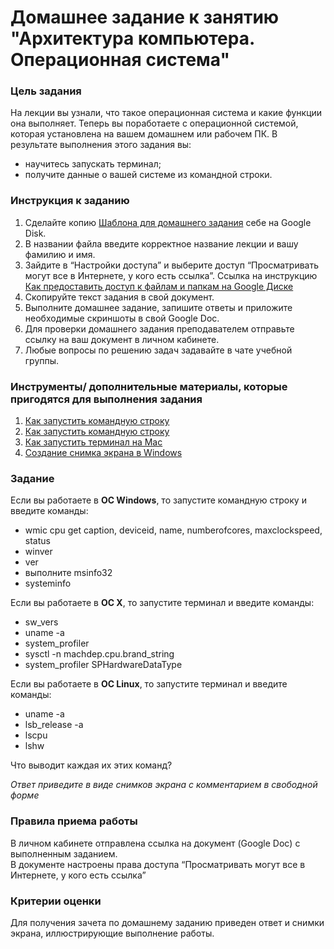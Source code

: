 # Домашнее задание к занятию "Архитектура компьютера. Операционная система"

### Цель задания

На лекции вы узнали, что такое операционная система и какие функции она выполняет. Теперь вы поработаете с операционной системой, которая установлена на вашем домашнем или рабочем ПК. В результате выполнения этого задания вы:
- научитесь запускать терминал;
- получите данные о вашей системе из командной строки.


### Инструкция к заданию

1. Сделайте копию [Шаблона для домашнего задания](https://docs.google.com/document/d/1youKpKm_JrC0UzDyUslIZW2E2bIv5OVlm_TQDvH5Pvs/edit) себе на Google Disk.
2. В названии файла введите корректное название лекции и вашу фамилию и имя.
3. Зайдите в “Настройки доступа” и выберите доступ “Просматривать могут все в Интернете, у кого есть ссылка”.
   Ссылка на инструкцию [Как предоставить доступ к файлам и папкам на Google Диске](https://support.google.com/docs/answer/2494822?hl=ru&co=GENIE.Platform%3DDesktop)
4. Скопируйте текст задания в свой документ.
5. Выполните домашнее задание, запишите ответы и приложите необходимые скриншоты в свой Google Doc.
6. Для проверки домашнего задания преподавателем отправьте ссылку на ваш документ в личном кабинете.
7. Любые вопросы по решению задач задавайте в чате учебной группы.


### Инструменты/ дополнительные материалы, которые пригодятся для выполнения задания

1. [Как запустить командную строку](https://support.kaspersky.ru/common/windows/14637)
2. [Как запустить командную строку](https://ichip.ru/sovety/ekspluataciya/kak-zapustit-komandnuyu-stroku-v-windows-4-prostyh-sposoba-777532)
3. [Как запустить терминал на Mac](https://support.apple.com/ru-ru/guide/terminal/apd5265185d-f365-44cb-8b09-71a064a42125/mac)
4. [Cоздание снимка экрана в Windows](https://support.microsoft.com/ru-ru/windows/%D0%BE%D1%82%D0%BA%D1%80%D1%8B%D1%82%D0%B8%D0%B5-%D0%B8%D0%BD%D1%81%D1%82%D1%80%D1%83%D0%BC%D0%B5%D0%BD%D1%82%D0%B0-%D0%BD%D0%BE%D0%B6%D0%BD%D0%B8%D1%86%D1%8B-%D0%B8-%D1%81%D0%BE%D0%B7%D0%B4%D0%B0%D0%BD%D0%B8%D0%B5-%D1%81%D0%BD%D0%B8%D0%BC%D0%BA%D0%B0-%D1%8D%D0%BA%D1%80%D0%B0%D0%BD%D0%B0-a35ac9ff-4a58-24c9-3253-f12bac9f9d44)


### Задание

Если вы работаете в **ОС Windows**, то запустите командную строку и введите команды:
- wmic cpu get caption, deviceid, name, numberofcores, maxclockspeed, status
- winver
- ver
- выполните msinfo32
- systeminfo

Если вы работаете в **ОС X**, то запустите терминал и введите команды:
- sw_vers
- uname -a
- system_profiler
- sysctl -n machdep.cpu.brand_string
- system_profiler SPHardwareDataType

Если вы работаете в **ОС Linux**, то запустите терминал и введите команды:
- uname -a
- lsb_release -a
- lscpu
- lshw

Что выводит каждая их этих команд?

*Ответ приведите в виде снимков экрана с комментарием в свободной форме*

### Правила приема работы

В личном кабинете отправлена ссылка на документ (Google Doc) с выполненным заданием.  
В документе настроены права доступа “Просматривать могут все в Интернете, у кого есть ссылка”

### Критерии оценки

Для получения зачета по домашнему заданию приведен ответ и снимки экрана, иллюстрирующие выполнение работы.
